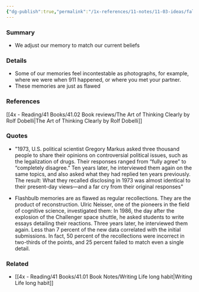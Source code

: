 ```yaml
---
{"dg-publish":true,"permalink":"/1x-references/11-notes/11-03-ideas/falsification-of-history/","title":"Falsification of history","created":"2022-12-28T21:58:33.000+03:00","updated":"2024-02-14T20:18:32.363+03:00"}
---
```



### Summary
- We adjust our memory to match our current beliefs

### Details
- Some of our memories feel incontestable as photographs, for example, where we were when 911 happened, or where you met your partner.
- These memories are just as flawed

### References
[[4x - Reading/41 Books/41.02 Book reviews/The Art of Thinking Clearly by Rolf Dobelli\|The Art of Thinking Clearly by Rolf Dobelli]]

### Quotes
- "1973, U.S. political scientist Gregory Markus asked three thousand people to share their opinions on controversial political issues, such as the legalization of drugs. Their responses ranged from “fully agree” to “completely disagree.” Ten years later, he interviewed them again on the same topics, and also asked what they had replied ten years previously. The result: What they recalled disclosing in 1973 was almost identical to their present-day views—and a far cry from their original responses"

- Flashbulb memories are as flawed as regular recollections. They are the product of reconstruction. Ulric Neisser, one of the pioneers in the field of cognitive science, investigated them: In 1986, the day after the explosion of the Challenger space shuttle, he asked students to write essays detailing their reactions. Three years later, he interviewed them again. Less than 7 percent of the new data correlated with the initial submissions. In fact, 50 percent of the recollections were incorrect in two-thirds of the points, and 25 percent failed to match even a single detail.

### Related
- [[4x - Reading/41 Books/41.01 Book Notes/Writing Life long habit\|Writing Life long habit]]
